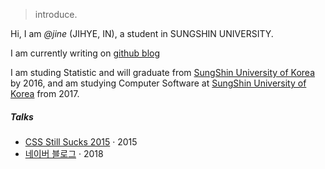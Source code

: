 

> introduce.


Hi, I am *@jine* (JIHYE, IN), a student in SUNGSHIN UNIVERSITY. 

I am currently writing on [github blog](https://jine9529.github.io/)

I am studing Statistic and will graduate from [SungShin University of Korea](http://www.sungshin.ac.kr/statistics/html/main/index.html) by 2016, and am studying Computer Software at [SungShin University of Korea](http://www.sungshin.ac.kr/it/html/main/index.html) from 2017.


##### Talks


- [CSS Still Sucks 2015][2] · 2015
- [네이버 블로그][1] · 2018



[1]: //http://blog.naver.com/dlswlgp9529/
[2]: //huangxuan.me/2015/12/28/css-sucks-2015/



